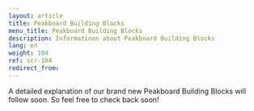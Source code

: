 ```yaml
---
layout: article
title: Peakboard Building Blocks
menu_title: Peakboard Building Blocks
description: Informatinon about Peakboard Building Blocks
lang: en
weight: 104
ref: scr-104
redirect_from:
---
```


A detailed explanation of our brand new Peakboard Building Blocks will follow soon. So feel free to check back soon! 
